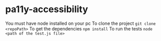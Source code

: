 # pa11y-accessibility

You must have node installed on your pc
To clone the project `git clone <repoPath>`
To get the dependencies `npm install`
To run the tests `node <path of the test.js file>`
